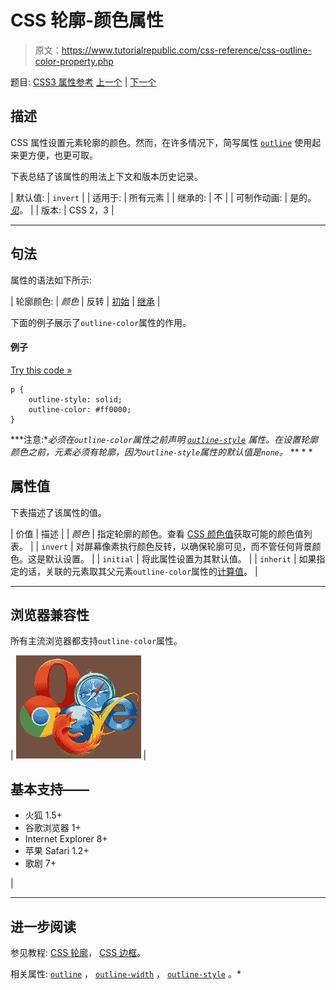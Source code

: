# CSS 轮廓-颜色属性

> 原文：<https://www.tutorialrepublic.com/css-reference/css-outline-color-property.php>

题目: [CSS3 属性参考](css3-properties.php) [上一个](css-outline-property.php) | [下一个](css3-outline-offset-property.php)

## 描述

CSS 属性设置元素轮廓的颜色。然而，在许多情况下，简写属性 [`outline`](css-outline-property.php) 使用起来更方便，也更可取。

下表总结了该属性的用法上下文和版本历史记录。

| 默认值: | `invert` |
| 适用于: | 所有元素 |
| 继承的: | 不 |
| 可制作动画: | 是的。 [*见*](css-animatable-properties.php)*。* |
| 版本: | CSS 2，3 |

* * *

## 句法

属性的语法如下所示:

| 轮廓颜色: | *颜色* &#124; 反转 &#124; [初始](../definitions.php#initial) &#124; [继承](../definitions.php#inherit) |

下面的例子展示了`outline-color`属性的作用。

#### 例子

[Try this code »](../codelab.php?topic=css&file=outline-color-property "Try this code using online Editor")

```
p {
    outline-style: solid;
    outline-color: #ff0000;
}
```

 ***注意:**必须在`outline-color`属性之前声明 [`outline-style`](css-outline-style-property.php) 属性。在设置轮廓颜色之前，元素必须有轮廓，因为`outline-style`属性的默认值是`none`。*  ** * *

## 属性值

下表描述了该属性的值。

| 价值 | 描述 |
| *颜色* | 指定轮廓的颜色。查看 [CSS 颜色值](css-color-values.php)获取可能的颜色值列表。 |
| `invert` | 对屏幕像素执行颜色反转，以确保轮廓可见，而不管任何背景颜色。这是默认设置。 |
| `initial` | 将此属性设置为其默认值。 |
| `inherit` | 如果指定的话，关联的元素取其父元素`outline-color`属性的[计算值](../definitions.php#computed-value)。 |

* * *

## 浏览器兼容性

所有主流浏览器都支持`outline-color`属性。

| ![Browsers Icon](img/e9331123c77668c1832e541c2fca1002.png) | 

## 基本支持——

*   火狐 1.5+
*   谷歌浏览器 1+
*   Internet Explorer 8+
*   苹果 Safari 1.2+
*   歌剧 7+

 |

* * *

## 进一步阅读

参见教程: [CSS 轮廓](../css-tutorial/css-outline.php)， [CSS 边框](../css-tutorial/css-border.php)。

相关属性: [`outline`](css-outline-property.php) ， [`outline-width`](css-outline-width-property.php) ， [`outline-style`](css-outline-style-property.php) 。*